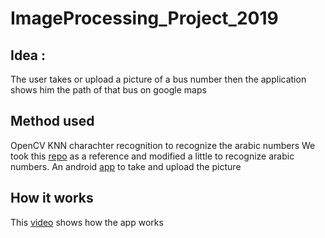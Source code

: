 # ImageProcessing_Project_2019

## Idea :
The user takes or upload  a picture of a bus number then the application shows him the path of that bus on google maps
    

## Method used 
OpenCV KNN charachter recognition to recognize the arabic numbers
We took this [repo](https://github.com/MicrocontrollersAndMore/OpenCV_3_KNN_Character_Recognition_Python) as a reference and modified a little to recognize arabic numbers.
An android [app](https://github.com/MuhammedSabry/Bus-Route.git) to take and upload the picture

## How it works
This [video]() shows how the app works


